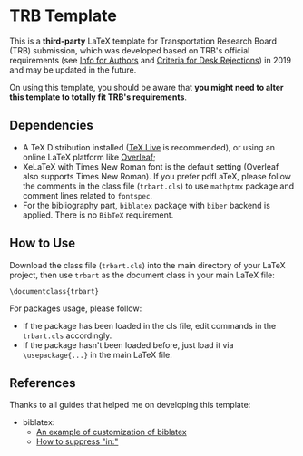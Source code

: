 # TRB Template

This is a **third-party** LaTeX template for Transportation Research Board (TRB) submission, which was developed based on TRB's official requirements (see [Info for Authors](http://onlinepubs.trb.org/onlinepubs/AM/InfoForAuthors.pdf) and [Criteria for Desk Rejections](http://onlinepubs.trb.org/onlinepubs/TRREM/CriteriaforDeskRejections2019.pdf)) in 2019 and may be updated in the future. 

On using this template, you should be aware that **you might need to alter this template to totally fit TRB's requirements**. 

## Dependencies

- A TeX Distribution installed ([TeX Live](https://www.tug.org/texlive/) is recommended), or using an online LaTeX platform like [Overleaf](https://www.overleaf.com/);
- XeLaTeX with Times New Roman font is the default setting (Overleaf also supports Times New Roman). If you prefer pdfLaTeX, please follow the comments in the class file (`trbart.cls`) to use `mathptmx` package and comment lines related to `fontspec`.
- For the bibliography part, `biblatex` package with `biber` backend is applied. There is no `BibTeX` requirement.

## How to Use

Download the class file (`trbart.cls`) into the main directory of your LaTeX project, then use `trbart` as the document class in your main LaTeX file:

```
\documentclass{trbart}
```

For packages usage, please follow:
- If the package has been loaded in the cls file, edit commands in the `trbart.cls` accordingly.
- If the package hasn't been loaded before, just load it via `\usepackage{...}` in the main LaTeX file.

## References

Thanks to all guides that helped me on developing this template:
- biblatex:
  - [An example of customization of biblatex](https://tex.stackexchange.com/questions/386735/how-to-customize-biblatex-style)
  - [How to suppress "in:"](https://tex.stackexchange.com/questions/10682/suppress-in-biblatex)
